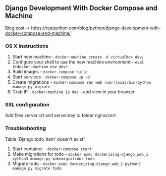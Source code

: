 ## Django Development With Docker Compose and Machine

Blog post -> https://realpython.com/blog/python/django-development-with-docker-compose-and-machine/

### OS X Instructions

1. Start new machine - `docker-machine create -d virtualbox dev;`
1. Configure your shell to use the new machine environment - `eval $(docker-machine env dev)`
1. Build images - `docker-compose build`
1. Start services - `docker-compose up -d`
1. Create migrations - `docker-compose run web /usr/local/bin/python manage.py migrate`
1. Grab IP - `docker-machine ip dev` - and view in your browser

### SSL configuration

Add files server.crt and server.key to folder nginx/cert

### Troubleshooting

Table 'Django.todo_item' doesn't exist"

1. Start container - `docker-compose start`
2. Make migrations for todo - `docker exec dockerizing-django_web_1 python3 manage.py makemigrations todo`
3. Migrate todo - `docker exec dockerizing-django_web_1 python3 manage.py migrate todo`
